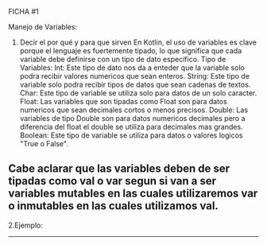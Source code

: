 FICHA #1

Manejo de Variables:

  1. Decir el por qué y para que sirven
En Kotlin, el uso de variables es clave porque el lenguaje es fuertemente tipado, lo que significa que cada variable debe definirse con un tipo de dato específico.
Tipo de Variables:
  Int: Este tipo de dato nos da a enteder que la variable solo podra recibir valores numericos que   sean enteros.
  String: Este tipo de variable solo podra recibir tipos de datos que sean cadenas de textos.
  Char: Este tipo de variable se utiliza solo para datos de un solo caracter.
  Float: Las variables que son tipadas como Float son para datos numericos que sean decimales        cortos o menos precisos.
  Double: Las variables de tipo Double son para datos numericos decimales pero a diferencia del      float el double se utiliza para decimales mas grandes.
  Boolean: Este tipo de variable se utiliza para datos o valores logicos "True o False".

Cabe aclarar que las variables deben de ser tipadas como val o var segun si van a ser variables mutables en las cuales utilizaremos var o inmutables en las cuales utilizamos val.
-----------
2.Ejemplo:
   

-----
